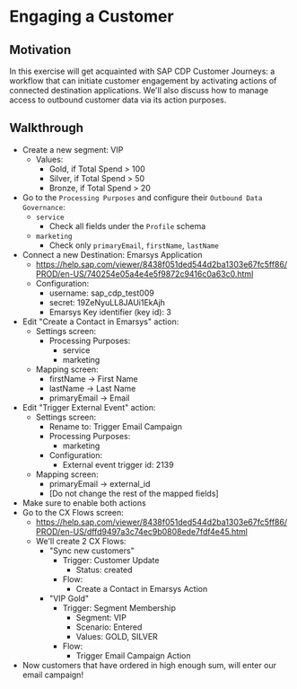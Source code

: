 # Engaging a Customer
## Motivation
In this exercise will get acquainted with SAP CDP Customer Journeys: a workflow that can initiate customer engagement by activating actions of connected destination applications.
We'll also discuss how to manage access to outbound customer data via its action purposes.

## Walkthrough
* Create a new segment: VIP
  * Values:
    * Gold, if Total Spend > 100
    * Silver, if Total Spend > 50
    * Bronze, if Total Spend > 20
* Go to the `Processing Purposes` and configure their `Outbound Data Governance`:
  * `service`
    * Check all fields under the `Profile` schema
  * `marketing`
    * Check only `primaryEmail`, `firstName`, `lastName`
* Connect a new Destination: Emarsys Application
  * https://help.sap.com/viewer/8438f051ded544d2ba1303e67fc5ff86/PROD/en-US/740254e05a4e4e5f9872c9416c0a63c0.html
  * Configuration:
    * username: sap_cdp_test009
    * secret: 19ZeNyuLL8JAUi1EkAjh
    * Emarsys Key identifier (key id): 3
* Edit "Create a Contact in Emarsys" action:
  * Settings screen:
    * Processing Purposes:
      * service
      * marketing
  * Mapping screen:
    * firstName -> First Name
    * lastName -> Last Name
    * primaryEmail -> Email
* Edit "Trigger External Event" action:
  * Settings screen:
    * Rename to: Trigger Email Campaign
    * Processing Purposes:
      * marketing
    * Configuration:
      * External event trigger id: 2139
  * Mapping screen:
    * primaryEmail -> external_id
    * [Do not change the rest of the mapped fields]
* Make sure to enable both actions
* Go to the CX Flows screen:
  * https://help.sap.com/viewer/8438f051ded544d2ba1303e67fc5ff86/PROD/en-US/dffd9497a3c74ec9b0808ede7fdf4e45.html
  * We'll create 2 CX Flows:
    * "Sync new customers"
      * Trigger: Customer Update
        * Status: created
      * Flow:
        * Create a Contact in Emarsys Action
    * "VIP Gold"
      * Trigger: Segment Membership
        * Segment: VIP
        * Scenario: Entered
        * Values: GOLD, SILVER
      * Flow:
        * Trigger Email Campaign Action
* Now customers that have ordered in high enough sum, will enter our email campaign!
